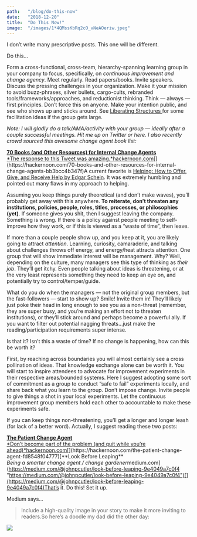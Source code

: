 ```yaml
---
path:	"/blog/do-this-now"
date:	"2018-12-20"
title:	"Do This Now!"
image:	"/images/1*4QMssKbRq2cO_vNeAOeriw.jpeg"
---
```


I don’t write many prescriptive posts. This one will be different.

Do this…

Form a cross-functional, cross-team, hierarchy-spanning learning group in your company to focus, specifically, on *continuous improvement and change agency*. Meet regularly. Read papers/books. Invite speakers. Discuss the pressing challenges in your organization. Make it your mission to avoid buzz-phrases, silver bullets, cargo-cults, rebranded tools/frameworks/approaches, and reductionist thinking. Think — always — first principles. Don’t force this on anyone. Make your intention public, and see who shows up and sticks around. See [Liberating Structures ](http://www.liberatingstructures.com/)for some facilitation ideas if the group gets large.

*Note: I will gladly do a talk/AMA/activity with your group — ideally after a couple successful meetings. Hit me up on Twitter or here. I also recently crowd sourced this awesome change agent book list:*

[**70 Books (and Other Resources) for Internal Change Agents**  
*The response to this Tweet was amazing.*hackernoon.com](https://hackernoon.com/70-books-and-other-resources-for-internal-change-agents-bb3bcc4b347f "https://hackernoon.com/70-books-and-other-resources-for-internal-change-agents-bb3bcc4b347f")[](https://hackernoon.com/70-books-and-other-resources-for-internal-change-agents-bb3bcc4b347f)A current favorite is [Helping: How to Offer, Give, and Receive Help by Edgar Schein](https://www.amazon.com/Helping-Offer-Give-Receive-Help/dp/1605098566). It was extremely humbling and pointed out many flaws in my approach to helping.

Assuming you keep things purely theoretical (and don’t make waves), you’ll probably get away with this anywhere. **To reiterate, don’t threaten any institutions, policies, people, roles, titles, processes, or philosophies (yet)**. If someone gives you shit, then I suggest leaving the company. Something is wrong. If there is a policy against people meeting to self-improve how they work, or if this is viewed as a “waste of time”, then leave.

If more than a couple people show up, and you keep at it, you are likely going to attract *attention*. Learning, curiosity, camaraderie, and talking about challenges throws off energy, and energy/heat attracts attention. One group that will show immediate interest will be management. Why? Well, depending on the culture, many managers see this type of thinking as *their job*. They’ll get itchy. Even people talking about ideas is threatening, or at the very least represents something they need to keep an eye on, and potentially try to control/temper/guide.

What do you do when the managers — not the original group members, but the fast-followers — start to show up? Smile! Invite them in! They’ll likely just poke their head in long enough to see you as a non-threat (remember, they are super busy, and you’re making an effort not to threaten institutions), or they’ll stick around and perhaps become a powerful ally. If you want to filter out potential nagging threats…just make the reading/participation requirements super intense.

Is that it? Isn’t this a waste of time? If no change is happening, how can this be worth it?

First, by reaching across boundaries you will almost certainly see a cross pollination of ideas. That knowledge exchange alone can be worth it. You will start to inspire attendees to advocate for improvement experiments in their respective areas/bounded systems. Here I suggest adopting some sort of commitment as a group to conduct “safe to fail” experiments locally, and share back what you learn to the group. Don’t impose change. Invite people to give things a shot in your local experiments. Let the continuous improvement group members hold each other to accountable to make these experiments safe.

If you can keep things non-threatening, you’ll get a longer and longer leash (for lack of a better word). Actually, I suggest reading these two posts:

[**The Patient Change Agent**  
*Don’t become part of the problem (and quit while you’re ahead)*hackernoon.com](https://hackernoon.com/the-patient-change-agent-fd8548f04777 "https://hackernoon.com/the-patient-change-agent-fd8548f04777")[](https://hackernoon.com/the-patient-change-agent-fd8548f04777)[**Look Before Leaping**  
*Being a smarter change agent / change gardener*medium.com](https://medium.com/@johnpcutler/look-before-leaping-9e4049a7c0f4 "https://medium.com/@johnpcutler/look-before-leaping-9e4049a7c0f4")[](https://medium.com/@johnpcutler/look-before-leaping-9e4049a7c0f4)That’s it. Do this! Set it up.

Medium says…


> Include a high-quality image in your story to make it more inviting to readers.So here’s a doodle my dad did the other day:

![](/images/1*4QMssKbRq2cO_vNeAOeriw.jpeg)